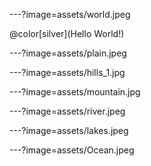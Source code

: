 ---?image=assets/world.jpeg

@color[silver](Hello World!)

---?image=assets/plain.jpeg

---?image=assets/hills_1.jpg

---?image=assets/mountain.jpg

---?image=assets/river.jpeg

---?image=assets/lakes.jpeg

---?image=assets/Ocean.jpeg

